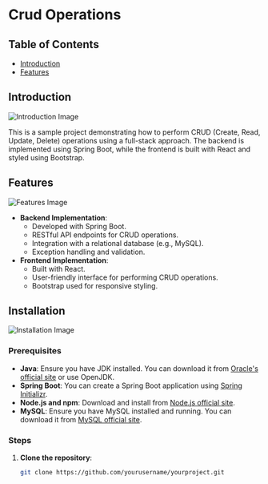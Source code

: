 # Crud Operations

## Table of Contents

- [Introduction](#introduction)
- [Features](#features)

## Introduction

![Introduction Image](../sbr-demo/images/crud1.png)

This is a sample project demonstrating how to perform CRUD (Create, Read, Update, Delete) operations using a full-stack approach. The backend is implemented using Spring Boot, while the frontend is built with React and styled using Bootstrap.

## Features

![Features Image](../sbr-demo/images/AddStudent.png)

- **Backend Implementation**:
  - Developed with Spring Boot.
  - RESTful API endpoints for CRUD operations.
  - Integration with a relational database (e.g., MySQL).
  - Exception handling and validation.
- **Frontend Implementation**:
  - Built with React.
  - User-friendly interface for performing CRUD operations.
  - Bootstrap used for responsive styling.

## Installation

![Installation Image](../sbr-demo/images/EditStudent.png)

### Prerequisites

- **Java**: Ensure you have JDK installed. You can download it from [Oracle's official site](https://www.oracle.com/java/technologies/javase-jdk11-downloads.html) or use OpenJDK.
- **Spring Boot**: You can create a Spring Boot application using [Spring Initializr](https://start.spring.io/).
- **Node.js and npm**: Download and install from [Node.js official site](https://nodejs.org/).
- **MySQL**: Ensure you have MySQL installed and running. You can download it from [MySQL official site](https://www.mysql.com/).

### Steps

1. **Clone the repository**:
   ```sh
   git clone https://github.com/yourusername/yourproject.git
   ```

